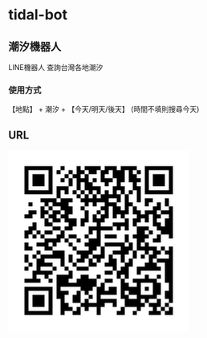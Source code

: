# tidal-bot


## 潮汐機器人

LINE機器人 查詢台灣各地潮汐


### 使用方式
【地點】 + 潮汐 + 【今天/明天/後天】
(時間不填則搜尋今天)



## URL

![image](https://github.com/DinoHuang0310/tidal-bot/blob/main/tidal-bot.png)
